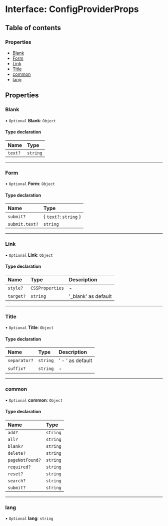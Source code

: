 # Interface: ConfigProviderProps

## Table of contents

### Properties

- [Blank](ConfigProviderProps.md#blank)
- [Form](ConfigProviderProps.md#form)
- [Link](ConfigProviderProps.md#link)
- [Title](ConfigProviderProps.md#title)
- [common](ConfigProviderProps.md#common)
- [lang](ConfigProviderProps.md#lang)

## Properties

### Blank

• `Optional` **Blank**: `Object`

#### Type declaration

| Name | Type |
| :------ | :------ |
| `text?` | `string` |

___

### Form

• `Optional` **Form**: `Object`

#### Type declaration

| Name | Type |
| :------ | :------ |
| `submit?` | { `text?`: `string`  } |
| `submit.text?` | `string` |

___

### Link

• `Optional` **Link**: `Object`

#### Type declaration

| Name | Type | Description |
| :------ | :------ | :------ |
| `style?` | `CSSProperties` | - |
| `target?` | `string` | '_blank' as default |

___

### Title

• `Optional` **Title**: `Object`

#### Type declaration

| Name | Type | Description |
| :------ | :------ | :------ |
| `separator?` | `string` | ' - ' as default |
| `suffix?` | `string` | - |

___

### common

• `Optional` **common**: `Object`

#### Type declaration

| Name | Type |
| :------ | :------ |
| `add?` | `string` |
| `all?` | `string` |
| `blank?` | `string` |
| `delete?` | `string` |
| `pageNotFound?` | `string` |
| `required?` | `string` |
| `reset?` | `string` |
| `search?` | `string` |
| `submit?` | `string` |

___

### lang

• `Optional` **lang**: `string`
